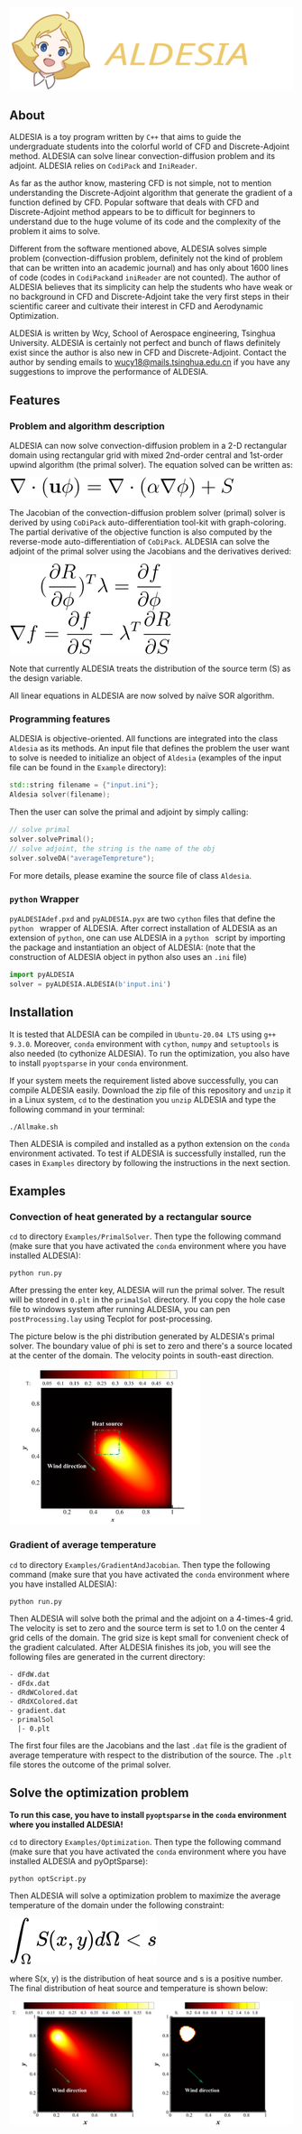 ![](./pictures/ALDESIA.svg)

## About

ALDESIA is a toy program written by `C++` that aims to guide the undergraduate students into the colorful world of CFD and Discrete-Adjoint method. ALDESIA can solve linear convection-diffusion problem and its adjoint. ALDESIA relies on `CodiPack` and `IniReader`.

As far as the author know, mastering CFD is not simple, not to mention understanding the Discrete-Adjoint algorithm that generate the gradient of a function defined by CFD. Popular software that deals with CFD and Discrete-Adjoint method appears to be to difficult for beginners to understand due to the huge volume of its code and the complexity of the problem it aims to solve. 

Different from the software mentioned above, ALDESIA solves simple problem (convection-diffusion problem, definitely not the kind of problem that can be written into an academic journal) and has only about 1600 lines of code (codes in `CodiPack`and `iniReader` are not counted). The author of ALDESIA believes that its simplicity can help the students who have weak or no background in CFD and Discrete-Adjoint take the very first steps in their scientific career and cultivate their interest in CFD and Aerodynamic Optimization.

ALDESIA is written by Wcy, School of Aerospace engineering, Tsinghua University. ALDESIA is certainly not perfect and bunch of flaws definitely exist since the author is also new in CFD and Discrete-Adjoint. Contact the author by sending emails to wucy18@mails.tsinghua.edu.cn if you have any suggestions to improve the performance of ALDESIA. 

## Features

### Problem and algorithm description

ALDESIA can now solve convection-diffusion problem in a 2-D rectangular domain using rectangular grid with mixed 2nd-order central and 1st-order upwind algorithm (the primal solver). The equation solved can be written as:

![](./pictures/c-dEq.svg)

The Jacobian of the convection-diffusion problem solver (primal) solver is derived by using `CoDiPack` auto-differentiation tool-kit with graph-coloring. The partial derivative of the objective function is also computed by the reverse-mode auto-differentiation of `CoDiPack`.  ALDESIA can solve the adjoint of the primal solver using the Jacobians and the derivatives derived:

![](./pictures/AdjEq.svg)

Note that currently ALDESIA treats the distribution of the source term (S) as the design variable.

All linear equations in ALDESIA are now solved by naïve SOR algorithm.

### Programming features

ALDESIA is objective-oriented. All functions are integrated into the class `Aldesia` as its methods. An input file that defines the problem the user want to solve is needed to initialize an object of `Aldesia` (examples of the input file can be found in the `Example` directory):

```c++
std::string filename = {"input.ini"};
Aldesia solver(filename);
```

Then the user can solve the primal and adjoint by simply calling:

```C++
// solve primal
solver.solvePrimal(); 
// solve adjoint, the string is the name of the obj
solver.solveDA("averageTempreture"); 
```

For more details, please examine the source file of class `Aldesia`.

### `python` Wrapper

`pyALDESIAdef.pxd` and `pyALDESIA.pyx` are two `cython` files that define the `python ` wrapper of ALDESIA. After correct installation of ALDESIA as an extension of `python`, one can use ALDESIA in a `python ` script by importing the package and instantiation an object of ALDESIA: (note that the construction of ALDESIA object in python also uses an `.ini` file)

```python
import pyALDESIA
solver = pyALDESIA.ALDESIA(b'input.ini')
```

## Installation

It is tested that ALDESIA can be compiled in `Ubuntu-20.04 LTS` using `g++ 9.3.0`. Moreover, `conda` environment with `cython`, `numpy` and `setuptools` is also needed (to cythonize ALDESIA). To run the optimization, you also have to install `pyoptsparse` in your `conda` environment.

If your system meets the requirement listed above successfully, you can compile ALDESIA easily. Download the zip file of this repository and `unzip` it in a Linux system, `cd` to the destination you `unzip` ALDESIA and type the following command in your terminal:

```shell
./Allmake.sh
```

Then ALDESIA is compiled and installed as a python extension on the `conda` environment activated. To test if ALDESIA is successfully installed, run the cases in `Examples` directory by following the instructions in the next section.

## Examples

### Convection of heat generated by a rectangular source

`cd` to directory `Examples/PrimalSolver`. Then type the following command (make sure that you have activated the `conda` environment where you have installed ALDESIA):

```shell
python run.py
```

After pressing the enter key, ALDESIA will run the primal solver. The result will be stored in `0.plt` in the `primalSol` directory. If you copy the hole case file to windows system after running ALDESIA, you can pen `postProcessing.lay` using Tecplot for post-processing.

The picture below is the phi distribution generated by ALDESIA's primal solver. The boundary value of phi is set to zero and there's a source located at the center of the domain. The velocity points in south-east direction.

<img src="./pictures/RecSource.jpg" style="zoom:33%;" />

### Gradient of average temperature

`cd` to directory `Examples/GradientAndJacobian`. Then type the following command (make sure that you have activated the `conda` environment where you have installed ALDESIA):

```shell
python run.py
```

Then ALDESIA will solve both the primal and the adjoint on a 4-times-4 grid. The velocity is set to zero and the source term is set to 1.0 on the center 4 grid cells of the domain. The grid size is kept small for convenient check of the gradient calculated. After ALDESIA finishes its job, you will see the following files are generated in the current directory:

```
- dFdW.dat
- dFdx.dat
- dRdWColored.dat
- dRdXColored.dat
- gradient.dat
- primalSol
  |- 0.plt
```

The first four files are the Jacobians and the last `.dat` file is the gradient of average temperature with respect to the distribution of the source. The `.plt` file stores the outcome of the primal solver.

## Solve the optimization problem

**To run this case, you have to install `pyoptsparse` in the `conda` environment where you installed ALDESIA!**

`cd` to directory `Examples/Optimization`. Then type the following command (make sure that you have activated the `conda` environment where you have installed ALDESIA and pyOptSparse):

```shell
python optScript.py
```

Then ALDESIA will solve a optimization problem to maximize the average temperature of the domain under the following constraint:

![](./pictures/constraints.svg)

where S(x, y) is the distribution of heat source and s is a positive number. The final distribution of heat source and temperature is shown below:

![](/pictures/optimization.png)